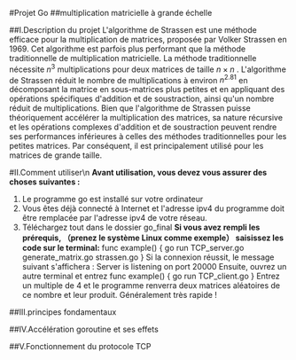 #Projet Go 
##multiplication matricielle à grande échelle

##I.Description du projet
L'algorithme de Strassen est une méthode efficace pour la multiplication de matrices, proposée par Volker Strassen en 1969. Cet algorithme est parfois plus performant que la méthode traditionnelle de multiplication matricielle. La méthode traditionnelle nécessite $n^3$ multiplications pour deux matrices de taille $n \times n$
. L'algorithme de Strassen réduit le nombre de multiplications à environ $n^2.81$ en décomposant la matrice en sous-matrices plus petites et en appliquant des opérations spécifiques d'addition et de soustraction, ainsi qu'un nombre réduit de multiplications.
Bien que l'algorithme de Strassen puisse théoriquement accélérer la multiplication des matrices, sa nature récursive et les opérations complexes d'addition et de soustraction peuvent rendre ses performances inférieures à celles des méthodes traditionnelles pour les petites matrices. Par conséquent, il est principalement utilisé pour les matrices de grande taille.

#II.Comment utiliser\n
**Avant utilisation, vous devez vous assurer des choses suivantes :**
1. Le programme go est installé sur votre ordinateur
2. Vous êtes déjà connecté à Internet et l'adresse ipv4 du programme doit être remplacée par l'adresse ipv4 de votre réseau.
3. Téléchargez tout dans le dossier go_final
**Si vous avez rempli les prérequis, （prenez le système Linux comme exemple） saisissez les code sur le terminal:**
func example() {
go run TCP_server.go generate_matrix.go strassen.go
}
Si la connexion réussit, le message suivant s'affichera : Server is listening on port 20000
Ensuite, ouvrez un autre terminal et entrez
func example() {
go run TCP_client.go
}
Entrez un multiple de 4 et le programme renverra deux matrices aléatoires de ce nombre et leur produit.
Généralement très rapide !

##III.principes fondamentaux

##IV.Accélération goroutine et ses effets

##V.Fonctionnement du protocole TCP
